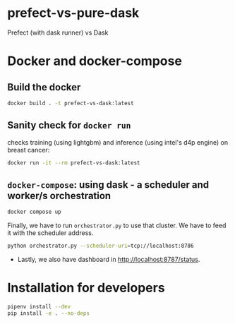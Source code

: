 # prefect-vs-pure-dask

Prefect (with dask runner) vs Dask

# Docker and docker-compose

## Build the docker

```bash
docker build . -t prefect-vs-dask:latest
```

## Sanity check for `docker run`

checks training (using lightgbm) and inference (using intel's d4p engine) on breast cancer:

```bash
docker run -it --rm prefect-vs-dask:latest
```

## `docker-compose`: using dask - a scheduler and worker/s orchestration

```bash
docker compose up
```

Finally, we have to run `orchestrator.py` to use that cluster. We have to feed it with the scheduler address.

```bash
python orchestrator.py --scheduler-uri=tcp://localhost:8786
```

- Lastly, we also have dashboard in [http://localhost:8787/status](http://localhost:8787/status).

# Installation for developers

```bash
pipenv install --dev
pip install -e . --no-deps
```